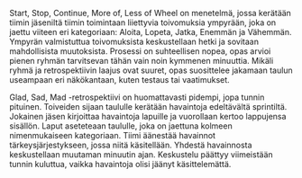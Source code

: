 Start, Stop, Continue, More of, Less of Wheel on menetelmä, jossa kerätään tiimin jäseniltä tiimin toimintaan liiettyvia toivomuksia ympyrään, joka on jaettu viiteen eri kategoriaan: Aloita, Lopeta, Jatka, Enemmän ja Vähemmän. Ympyrän valmistuttua toivomuksista keskustellaan hetki ja sovitaan mahdollisista muutoksista. Prosessi on suhteellisen nopea, opas arvioi pienen ryhmän tarvitsevan tähän vain noin kymmenen minuuttia. Mikäli ryhmä ja retrospektiivin laajus ovat suuret, opas suosittelee jakamaan taulun useampaan eri näkökantaan, kuten testaus tai vaatimukset.

Glad, Sad, Mad -retrospektiivi on huomattavasti pidempi, jopa tunnin pituinen. Toiveiden sijaan taululle kerätään havaintoja edeltävältä sprintiltä. Jokainen jäsen kirjoittaa havaintoja lapuille ja vuorollaan kertoo lappujensa sisällön. Laput aseteteaan taululle, joka on jaettuna kolmeen nimenmukaiseen kategoriaan. Tiimi äänestää havainnot tärkeysjärjestykseen, jossa niitä käsitellään. Yhdestä havainnosta keskustellaan muutaman minuutin ajan. Keskustelu päättyy viimeistään tunnin kuluttua, vaikka havaintoja olisi jäänyt käsittelemättä.